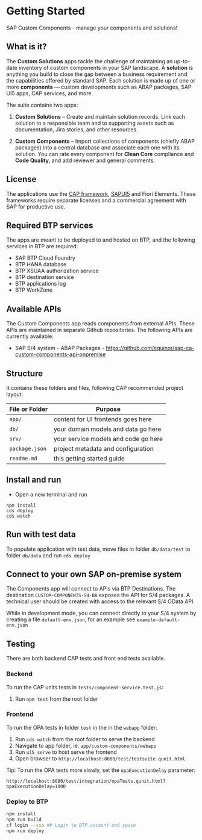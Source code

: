# Getting Started

SAP Custom Components - manage your components and solutions! 

## What is it? 

The **Custom Solutions** apps tackle the challenge of maintaining an up-to-date inventory of custom components in your SAP landscape.
A **solution** is anything you build to close the gap between a business requirement and the capabilities offered by standard SAP.
Each solution is made up of one or more **components** — custom developments such as ABAP packages, SAP UI5 apps, CAP services, and more.

The suite contains two apps:

1. **Custom Solutions** – 
   Create and maintain solution records. Link each solution to a responsible team and to supporting assets such as documentation, Jira stories, and other resources.

2. **Custom Components** –
   Import collections of components (chiefly ABAP packages) into a central database and associate each one with its solution. You can rate every component for **Clean Core** compliance and **Code Quality**, and add reviewer and general comments.


## License 

The applications use the [CAP framework](https://cap.cloud.sap/docs/), [SAPUI5](https://sapui5.hana.ondemand.com/sdk/#/api) and Fiori Elements. These frameworks require separate licenses and a commercial agreement with SAP for productive use. 

## Required BTP services

The apps are meant to be deployed to and hosted on BTP, and the following services in BTP are required: 

* SAP BTP Cloud Foundry
* BTP HANA database 
* BTP XSUAA authorization service
* BTP destination service 
* BTP applications log
* BTP WorkZone


## Available APIs

The Custom Components app reads components from external APIs. These APIs are maintained in separate Github repositories. The following APIs are currently available: 

* SAP S/4 system - ABAP Packages - https://github.com/equinor/sap-ca-custom-components-api-onpremise

## Structure 

It contains these folders and files, following CAP recommended project layout:

File or Folder | Purpose
---------|----------
`app/` | content for UI frontends goes here
`db/` | your domain models and data go here
`srv/` | your service models and code go here
`package.json` | project metadata and configuration
`readme.md` | this getting started guide


## Install and run 

- Open a new terminal and run 
```
npm install
cds deploy
cds watch
```

## Run with test data 

To populate application with test data, move files in folder `db/data/test` to folder `db/data` and run `cds deploy`

## Connect to your own SAP on-premise system 

The Components app will connect to APIs via BTP Destinations. The destination `CUSTOM-COMPONENTS-S4-BA` exposes the API for S/4 packages. A technical user should be created with access to the relevant S/4 OData API. 

While in development mode, you can connect directly to your S/4 system by creating a file `default-env.json`, for an example see `example-default-env.json`


## Testing 

There are both backend CAP tests and front end tests available. 

### Backend 

To run the CAP units tests in `tests/component-service.test.js`:

1. Run `npm test` from the root folder
   

### Frontend 

To run the OPA tests in folder `test` in the in the `webapp` folder: 

1. Run `cds watch` from the root folder to serve the backend
2. Navigate to app folder, ie. `app/custom-components/webapp`
3. Run `ui5 serve` to host serve the frontend
4. Open browser to `http://localhost:8080/test/testsuite.qunit.html`

Tip: To run the OPA tests more slowly, set the `opaExecutionDelay` parameter: 

`http://localhost:8080/test/integration/opaTests.qunit.html?opaExecutionDelay=1000`


### Deploy to BTP 
``` bash 
npm install 
npm run build 
cf login --sso ## Login to BTP account and space 
npm run deploy
```

